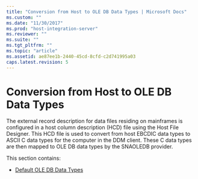 ```yaml
---
title: "Conversion from Host to OLE DB Data Types | Microsoft Docs"
ms.custom: ""
ms.date: "11/30/2017"
ms.prod: "host-integration-server"
ms.reviewer: ""
ms.suite: ""
ms.tgt_pltfrm: ""
ms.topic: "article"
ms.assetid: ae87ee1b-2440-45cd-8cfd-c2d741995a03
caps.latest.revision: 5
---
```

# Conversion from Host to OLE DB Data Types
The external record description for data files residing on mainframes is configured in a host column description (HCD) file using the Host File Designer. This HCD file is used to convert from host EBCDIC data types to ASCII C data types for the computer in the DDM client. These C data types are then mapped to OLE DB data types by the SNAOLEDB provider.  
  
 This section contains:  
  
-   [Default OLE DB Data Types](../core/default-ole-db-data-types.md)